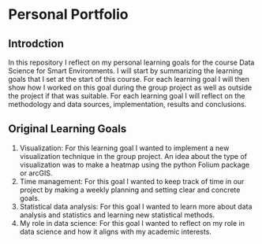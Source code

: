 # Personal Portfolio
## Introdction
In this repository I reflect on my personal learning goals for the course Data Science for Smart Environments. I will start by summarizing the learning goals that I set at the start of this course. For each learning goal I will then show how I worked on this goal during the group project as well as outside the project if that was suitable. For each learning goal I will reflect on the methodology and data sources, implementation, results and conclusions.

## Original Learning Goals
1. Visualization: For this learning goal I wanted to implement a new visualization technique in the group project. An idea about the type of visualization was to make a heatmap using the python Folium package or arcGIS.
2. Time management: For this goal I wanted to keep track of time in our project by making a weekly planning and setting clear and concrete goals.
3. Statistical data analysis: For this goal I wanted to learn more about data analysis and statistics and learning new statistical methods.
4. My role in data science: For this goal I wanted to reflect on my role in data science and how it aligns with my academic interests.


